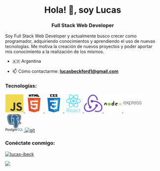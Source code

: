 <h1 align="center">Hola! 👋, soy Lucas</h1>
<h3 align="center">Full Stack Web Developer</h3>
<p>Soy Full Stack Web Developer y actualmente busco crecer como programador, adquiriendo conocimientos y aprendiendo el uso de nuevas tecnologías. Me motiva la creación de nuevos proyectos y poder aportar mis conocimiento a la realización de los mismos.</p>

- 🇦🇷 Argentina

- 📫 Cómo contactarme: **lucasbeckford1@gmail.com**

<h3 align="left">Tecnologías:</h3>
<p align="left"> 
  <a href="https://developer.mozilla.org/en-US/docs/Web/JavaScript" target="_blank"> <img src="https://raw.githubusercontent.com/devicons/devicon/master/icons/javascript/javascript-original.svg" alt="javascript" width="60" height="60"/> </a> 
  <a href="https://www.w3.org/html/" target="_blank"> <img src="https://raw.githubusercontent.com/devicons/devicon/master/icons/html5/html5-original-wordmark.svg" alt="html5" width="60" height="60"/> </a> 
  <a href="https://www.w3schools.com/css/" target="_blank"> <img src="https://raw.githubusercontent.com/devicons/devicon/master/icons/css3/css3-original-wordmark.svg" alt="css3" width="60" height="60"/> </a>
  <a href="https://reactjs.org/" target="_blank"> <img src="https://raw.githubusercontent.com/devicons/devicon/master/icons/react/react-original-wordmark.svg" alt="react" width="60" height="60"/> </a> 
  <a href="https://redux.js.org" target="_blank"> <img src="https://raw.githubusercontent.com/devicons/devicon/master/icons/redux/redux-original.svg" alt="redux" width="60" height="60"/> </a> 
  <a href="https://nodejs.org" target="_blank"> <img src="https://raw.githubusercontent.com/devicons/devicon/master/icons/nodejs/nodejs-original-wordmark.svg" alt="nodejs" width="60" height="60"/> </a> 
  <a href="https://expressjs.com" target="_blank"> <img src="https://raw.githubusercontent.com/devicons/devicon/master/icons/express/express-original-wordmark.svg" alt="express" width="60" height="60"/> </a>
  <a href="https://www.postgresql.org" target="_blank"> <img src="https://raw.githubusercontent.com/devicons/devicon/master/icons/postgresql/postgresql-original-wordmark.svg" alt="postgresql" width="60" height="60"/> </a> 
  <a href="https://git-scm.com/" target="_blank"> <img src="https://www.vectorlogo.zone/logos/git-scm/git-scm-icon.svg" alt="git" width="60" height="60"/> </a> 
</p>

<h3 align="left">Conéctate conmigo:</h3>
<p align="left">
  <a href="https://www.linkedin.com/in/lucas-jbec/" target="blank"><img align="center" src="https://cdn.jsdelivr.net/npm/simple-icons@3.0.1/icons/linkedin.svg" alt="lucas-jbeck" height="40" width="50" /></a>
</p>

<a href="https://github.com/lucasbeck1">
  <img height="140em" src="https://github-readme-stats-eight-theta.vercel.app/api/top-langs/?username=lucasbeck1&theme=radical&layout=compact" />
</a>
